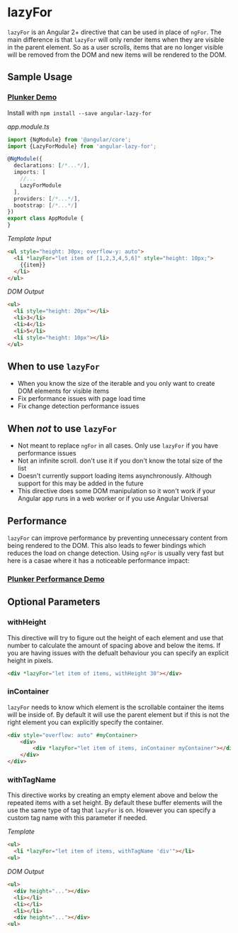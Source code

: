 # lazyFor

`lazyFor` is an Angular 2+ directive that can be used in place of `ngFor`. The main difference is that `lazyFor` will only render items when they are visible in the parent element. So as a user scrolls, items that are no longer visible will be removed from the DOM and new items will be rendered to the DOM.

## Sample Usage
### [Plunker Demo](https://embed.plnkr.co/t9OKzEOObBClzI6MX6uo/?show=app.component.ts,preview)

Install with `npm install --save angular-lazy-for`

*app.module.ts*
```TypeScript
import {NgModule} from '@angular/core';
import {LazyForModule} from 'angular-lazy-for';

@NgModule({
  declarations: [/*...*/],
  imports: [
    //...
    LazyForModule
  ],
  providers: [/*...*/],
  bootstrap: [/*...*/]
})
export class AppModule {
}
```

*Template Input*
```html
<ul style="height: 30px; overflow-y: auto">
  <li *lazyFor="let item of [1,2,3,4,5,6]" style="height: 10px;">
    {{item}}
  </li>
</ul>
```

*DOM Output*
```html
<ul>
  <li style="height: 20px"></li>
  <li>3</li>
  <li>4</li>
  <li>5</li>
  <li style="height: 10px"></li>
</ul>
```

## When to use `lazyFor`
* When you know the size of the iterable and you only want to create DOM elements for visible items
* Fix performance issues with page load time
* Fix change detection performance issues

## When *not* to use `lazyFor`
* Not meant to replace `ngFor` in all cases. Only use `lazyFor` if you have performance issues
* Not an infinite scroll. don't use it if you don't know the total size of the list
* Doesn't currently support loading items asynchronously. Although support for this may be added in the future
* This directive does some DOM manipulation so it won't work if your Angular app runs in a web worker or if you use Angular Universal

## Performance
`lazyFor` can improve performance by preventing unnecessary content from being rendered to the DOM. This also leads to fewer bindings which reduces the load on change detection. Using `ngFor` is usually very fast but here is a casae where it has a noticeable performance impact:
### [Plunker Performance Demo](https://embed.plnkr.co/eRMjnhW1ctU1VwdRhE8x/?show=app.component.ts,preview)

## Optional Parameters

### withHeight
This directive will try to figure out the height of each element and use that number to calculate the amount of spacing above and below the items. If you are having issues with the defualt behaviour you can specify an explicit height in pixels.

```HTML
<div *lazyFor="let item of items, withHeight 30"></div>
```

### inContainer
`lazyFor` needs to know which element is the scrollable container the items will be inside of. By default it will use the parent element but if this is not the right element you can explicitly specify the container.

```HTML
<div style="overflow: auto" #myContainer>
    <div>
        <div *lazyFor="let item of items, inContainer myContainer"></div>
    </div>
</div>
```

### withTagName
This directive works by creating an empty element above and below the repeated items with a set height. By default these buffer elements will the use the same type of tag that `lazyFor` is on. However you can specify a custom tag name with this parameter if needed.

*Template*
```HTML
<ul>
  <li *lazyFor="let item of items, withTagName 'div'"></li>
<ul>
```

*DOM Output*
```HTML
<ul>
  <div height="..."></div>
  <li></li>
  <li></li>
  <li></li>
  <div height="..."></div>
<ul>
```